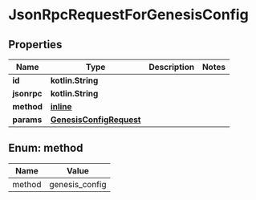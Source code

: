 
# JsonRpcRequestForGenesisConfig

## Properties
| Name | Type | Description | Notes |
| ------------ | ------------- | ------------- | ------------- |
| **id** | **kotlin.String** |  |  |
| **jsonrpc** | **kotlin.String** |  |  |
| **method** | [**inline**](#Method) |  |  |
| **params** | [**GenesisConfigRequest**](GenesisConfigRequest.md) |  |  |


<a id="Method"></a>
## Enum: method
| Name | Value |
| ---- | ----- |
| method | genesis_config |



